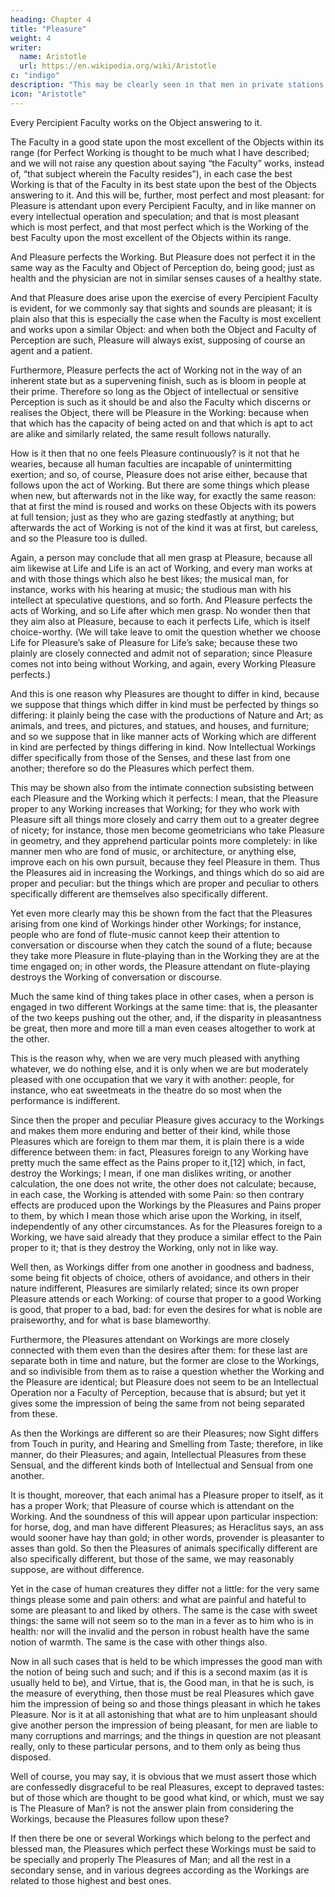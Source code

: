 ```yaml
---
heading: Chapter 4
title: "Pleasure"
weight: 4
writer:
  name: Aristotle
  url: https://en.wikipedia.org/wiki/Aristotle
c: "indigo"
description: "This may be clearly seen in that men in private stations are thought to act justly"
icon: "Aristotle"
---
```



Every Percipient Faculty works on the Object answering to it.

The Faculty in a good state upon the most excellent of the Objects within its range (for Perfect Working is thought to be much what I have described; and we will not raise any question about saying “the Faculty” works, instead of, “that subject wherein the Faculty resides”), in each case the best Working is that of the Faculty in its best state upon the best of the Objects answering to it. And this will be, further, most perfect and most pleasant: for Pleasure is attendant upon every Percipient Faculty, and in like manner on every intellectual operation and speculation; and that is most pleasant which is most perfect, and that most perfect which is the Working of the best Faculty upon the most excellent of the Objects within its range.

And Pleasure perfects the Working. But Pleasure does not perfect it in the same way as the Faculty and Object of Perception do, being good; just as health and the physician are not in similar senses causes of a healthy state.

And that Pleasure does arise upon the exercise of every Percipient Faculty is evident, for we commonly say that sights and sounds are pleasant; it is plain also that this is especially the case when the Faculty is most excellent and works upon a similar Object: and when both the Object and Faculty of Perception are such, Pleasure will always exist, supposing of course an agent and a patient.

Furthermore, Pleasure perfects the act of Working not in the way of an inherent state but as a supervening finish, such as is bloom in people at their prime. Therefore so long as the Object of intellectual or sensitive Perception is such as it should be and also the Faculty which discerns or realises the Object, there will be Pleasure in the Working: because when that which has the capacity of being acted on and that which is apt to act are alike and similarly related, the same result follows naturally.

How is it then that no one feels Pleasure continuously? is it not that he wearies, because all human faculties are incapable of unintermitting exertion; and so, of course, Pleasure does not arise either, because that follows upon the act of Working. But there are some things which please when new, but afterwards not in the like way, for exactly the same reason: that at first the mind is roused and works on these Objects with its powers at full tension; just as they who are gazing stedfastly at anything; but afterwards the act of Working is not of the kind it was at first, but careless, and so the Pleasure too is dulled.

Again, a person may conclude that all men grasp at Pleasure, because all aim likewise at Life and Life is an act of Working, and every man works at and with those things which also he best likes; the musical man, for instance, works with his hearing at music; the studious man with his intellect at speculative questions, and so forth. And Pleasure perfects the acts of Working, and so Life after which men grasp. No wonder then that they aim also at Pleasure, because to each it perfects Life, which is itself choice-worthy. (We will take leave to omit the question whether we choose Life for Pleasure’s sake of Pleasure for Life’s sake; because these two plainly are closely connected and admit not of separation; since Pleasure comes not into being without Working, and again, every Working Pleasure perfects.)

And this is one reason why Pleasures are thought to differ in kind, because we suppose that things which differ in kind must be perfected by things so differing: it plainly being the case with the productions of Nature and Art; as animals, and trees, and pictures, and statues, and houses, and furniture; and so we suppose that in like manner acts of Working which are different in kind are perfected by things differing in kind. Now Intellectual Workings differ specifically from those of the Senses, and these last from one another; therefore so do the Pleasures which perfect them.

This may be shown also from the intimate connection subsisting between each Pleasure and the Working which it perfects: I mean, that the Pleasure proper to any Working increases that Working; for they who work with Pleasure sift all things more closely and carry them out to a greater degree of nicety; for instance, those men become geometricians who take Pleasure in geometry, and they apprehend particular points more completely: in like manner men who are fond of music, or architecture, or anything else, improve each on his own pursuit, because they feel Pleasure in them. Thus the Pleasures aid in increasing the Workings, and things which do so aid are proper and peculiar: but the things which are proper and peculiar to others specifically different are themselves also specifically different.

Yet even more clearly may this be shown from the fact that the Pleasures arising from one kind of Workings hinder other Workings; for instance, people who are fond of flute-music cannot keep their attention to conversation or discourse when they catch the sound of a flute; because they take more Pleasure in flute-playing than in the Working they are at the time engaged on; in other words, the Pleasure attendant on flute-playing destroys the Working of conversation or discourse.

Much the same kind of thing takes place in other cases, when a person is engaged in two different Workings at the same time: that is, the pleasanter of the two keeps pushing out the other, and, if the disparity in pleasantness be great, then more and more till a man even ceases altogether to work at the other.

This is the reason why, when we are very much pleased with anything whatever, we do nothing else, and it is only when we are but moderately pleased with one occupation that we vary it with another: people, for instance, who eat sweetmeats in the theatre do so most when the performance is indifferent.

Since then the proper and peculiar Pleasure gives accuracy to the Workings and makes them more enduring and better of their kind, while those Pleasures which are foreign to them mar them, it is plain there is a wide difference between them: in fact, Pleasures foreign to any Working have pretty much the same effect as the Pains proper to it,[12] which, in fact, destroy the Workings; I mean, if one man dislikes writing, or another calculation, the one does not write, the other does not calculate; because, in each case, the Working is attended with some Pain: so then contrary effects are produced upon the Workings by the Pleasures and Pains proper to them, by which I mean those which arise upon the Working, in itself, independently of any other circumstances. As for the Pleasures foreign to a Working, we have said already that they produce a similar effect to the Pain proper to it; that is they destroy the Working, only not in like way.

Well then, as Workings differ from one another in goodness and badness, some being fit objects of choice, others of avoidance, and others in their nature indifferent, Pleasures are similarly related; since its own proper Pleasure attends or each Working: of course that proper to a good Working is good, that proper to a bad, bad: for even the desires for what is noble are praiseworthy, and for what is base blameworthy.

Furthermore, the Pleasures attendant on Workings are more closely connected with them even than the desires after them: for these last are separate both in time and nature, but the former are close to the Workings, and so indivisible from them as to raise a question whether the Working and the Pleasure are identical; but Pleasure does not seem to be an Intellectual Operation nor a Faculty of Perception, because that is absurd; but yet it gives some the impression of being the same from not being separated from these.

As then the Workings are different so are their Pleasures; now Sight differs from Touch in purity, and Hearing and Smelling from Taste; therefore, in like manner, do their Pleasures; and again, Intellectual Pleasures from these Sensual, and the different kinds both of Intellectual and Sensual from one another.

It is thought, moreover, that each animal has a Pleasure proper to itself, as it has a proper Work; that Pleasure of course which is attendant on the Working. And the soundness of this will appear upon particular inspection: for horse, dog, and man have different Pleasures; as Heraclitus says, an ass would sooner have hay than gold; in other words, provender is pleasanter to asses than gold. So then the Pleasures of animals specifically different are also specifically different, but those of the same, we may reasonably suppose, are without difference.

Yet in the case of human creatures they differ not a little: for the very same things please some and pain others: and what are painful and hateful to some are pleasant to and liked by others. The same is the case with sweet things: the same will not seem so to the man in a fever as to him who is in health: nor will the invalid and the person in robust health have the same notion of warmth. The same is the case with other things also.

Now in all such cases that is held to be which impresses the good man with the notion of being such and such; and if this is a second maxim (as it is usually held to be), and Virtue, that is, the Good man, in that he is such, is the measure of everything, then those must be real Pleasures which gave him the impression of being so and those things pleasant in which he takes Pleasure. Nor is it at all astonishing that what are to him unpleasant should give another person the impression of being pleasant, for men are liable to many corruptions and marrings; and the things in question are not pleasant really, only to these particular persons, and to them only as being thus disposed.

Well of course, you may say, it is obvious that we must assert those which are confessedly disgraceful to be real Pleasures, except to depraved tastes: but of those which are thought to be good what kind, or which, must we say is The Pleasure of Man? is not the answer plain from considering the Workings, because the Pleasures follow upon these?

If then there be one or several Workings which belong to the perfect and blessed man, the Pleasures which perfect these Workings must be said to be specially and properly The Pleasures of Man; and all the rest in a secondary sense, and in various degrees according as the Workings are related to those highest and best ones.


